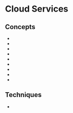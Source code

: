 # Cloud Services

## Concepts

* [](cloudformation-is-the-key-to-quick-aws-development-environments)
* [](find-out-which-cloud-model-fits-for-your-security-concerns)
* [](improve-your-clouds-resilience-with-business-impact-analysis)
* [](efficiency-meets-flexibility-with-cloud-computing)
* [](hybrid-cloud)
* [](what-is-a-private-cloud)
* [](what-is-a-public-cloud)
* [](securing-computing-resources)
* [](basic-components-of-a-secure-network-architecture-in-the-cloud)

## Techniques

* [](securing-data-in-the-cloud-with-cryptographic-appliances)